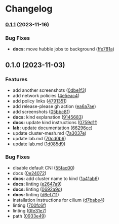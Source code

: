 # Changelog

### [0.1.1](https://www.github.com/chornberger-c2c/isovalent-cilium-lab/compare/v0.1.0...v0.1.1) (2023-11-16)


### Bug Fixes

* **docs:** move hubble jobs to background ([ffe781a](https://www.github.com/chornberger-c2c/isovalent-cilium-lab/commit/ffe781a932a2f764af9da8c33f6bb53dc6428c85))

## 0.1.0 (2023-11-03)


### Features

* add another screenshots ([0dbe1f3](https://www.github.com/chornberger-c2c/isovalent-cilium-lab/commit/0dbe1f3f0a5354f3f2e11535374c29eeecb74f8d))
* add network policies ([4e5eac4](https://www.github.com/chornberger-c2c/isovalent-cilium-lab/commit/4e5eac42848bc332944cdf3a2e1c364eb1c4862f))
* add policy links ([4791351](https://www.github.com/chornberger-c2c/isovalent-cilium-lab/commit/479135125e05de2224b5e4177709173ee14149b7))
* add release-please gh action ([ea6a7ae](https://www.github.com/chornberger-c2c/isovalent-cilium-lab/commit/ea6a7ae01231f7efc7e94f435a9c045cfec8a411))
* add screenshots ([05bbc81](https://www.github.com/chornberger-c2c/isovalent-cilium-lab/commit/05bbc8187da7283e3e1765eb87596e7334e9ecad))
* **docs:** kind explanation ([9145683](https://www.github.com/chornberger-c2c/isovalent-cilium-lab/commit/91456833af3b17d49fdf12dd75679d66d1258a72))
* **docs:** update kind instructions ([0759d1f](https://www.github.com/chornberger-c2c/isovalent-cilium-lab/commit/0759d1fed78fd975cc4077314fc7f4901f36e42d))
* **lab:** update documentation ([66296cc](https://www.github.com/chornberger-c2c/isovalent-cilium-lab/commit/66296ccdc6bfb71752923503b707cd86955ef452))
* update cluster-mesh.md ([7a3037e](https://www.github.com/chornberger-c2c/isovalent-cilium-lab/commit/7a3037ee304ce46daaf12c6db7bd214ced793c3a))
* update lab.md ([70cd0b6](https://www.github.com/chornberger-c2c/isovalent-cilium-lab/commit/70cd0b67c8f4a739371867fc2a3daaf79d9b9693))
* update lab.md ([1d085d9](https://www.github.com/chornberger-c2c/isovalent-cilium-lab/commit/1d085d96ad023e2cddba9e52d2be1069c6e37c3d))


### Bug Fixes

* disable default CNI ([55fac00](https://www.github.com/chornberger-c2c/isovalent-cilium-lab/commit/55fac00a942bb66c9958d5657231fbcc23d3125c))
* docs ([0e24072](https://www.github.com/chornberger-c2c/isovalent-cilium-lab/commit/0e24072a7c1bb06a15b4643230c4d8e29102b27d))
* **docs:** add cluster name to kind ([1a41ab6](https://www.github.com/chornberger-c2c/isovalent-cilium-lab/commit/1a41ab6a1ce34b9ccfb27cd6783ea6553f961cf5))
* **docs:** linting ([e2647a9](https://www.github.com/chornberger-c2c/isovalent-cilium-lab/commit/e2647a9b6def03c5d74b5eafd4f1e1e5f1e5f880))
* **docs:** linting ([0692a9d](https://www.github.com/chornberger-c2c/isovalent-cilium-lab/commit/0692a9d9561206016e5957b8b1f44976a6acd73e))
* **docs:** linting ([d6ef711](https://www.github.com/chornberger-c2c/isovalent-cilium-lab/commit/d6ef711822f288e84787c50c4031b2f496b0d809))
* installation instructions for cilium ([d7babe4](https://www.github.com/chornberger-c2c/isovalent-cilium-lab/commit/d7babe44c434a32f4a27a54b60f9af4c6174866c))
* linting ([700fc6f](https://www.github.com/chornberger-c2c/isovalent-cilium-lab/commit/700fc6fd04b9008cb1c5d5d33e5c04b2756a20f3))
* linting ([0fe31e7](https://www.github.com/chornberger-c2c/isovalent-cilium-lab/commit/0fe31e7e481f035b14bce21d1f39d1f7ff5832d2))
* path ([0933e49](https://www.github.com/chornberger-c2c/isovalent-cilium-lab/commit/0933e49cffd76eae766a6713b6988109c4edd60f))
